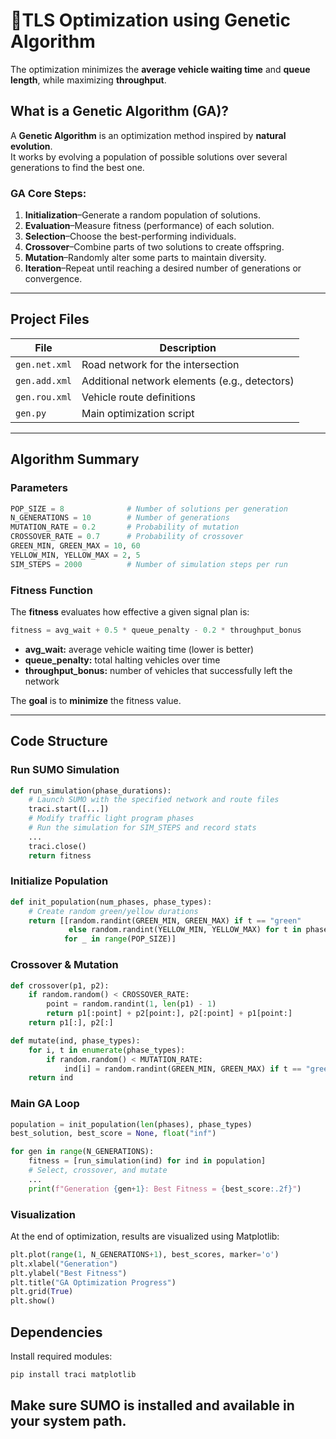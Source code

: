 # 🚦TLS Optimization using Genetic Algorithm

The optimization minimizes the **average vehicle waiting time** and **queue length**, while maximizing **throughput**.


## What is a Genetic Algorithm (GA)?

A **Genetic Algorithm** is an optimization method inspired by **natural evolution**.  
It works by evolving a population of possible solutions over several generations to find the best one.  

### GA Core Steps:
1. **Initialization**–Generate a random population of solutions.
2. **Evaluation**–Measure fitness (performance) of each solution.
3. **Selection**–Choose the best-performing individuals.
4. **Crossover**–Combine parts of two solutions to create offspring.
5. **Mutation**–Randomly alter some parts to maintain diversity.
6. **Iteration**–Repeat until reaching a desired number of generations or convergence.

---

## Project Files

| File | Description |
|------|--------------|
| `gen.net.xml` | Road network for the intersection |
| `gen.add.xml` | Additional network elements (e.g., detectors) |
| `gen.rou.xml` | Vehicle route definitions |
| `gen.py` | Main optimization script |

---

## Algorithm Summary

### Parameters
```python
POP_SIZE = 8              # Number of solutions per generation
N_GENERATIONS = 10        # Number of generations
MUTATION_RATE = 0.2       # Probability of mutation
CROSSOVER_RATE = 0.7      # Probability of crossover
GREEN_MIN, GREEN_MAX = 10, 60
YELLOW_MIN, YELLOW_MAX = 2, 5
SIM_STEPS = 2000          # Number of simulation steps per run
```

### Fitness Function
The **fitness** evaluates how effective a given signal plan is:

```python
fitness = avg_wait + 0.5 * queue_penalty - 0.2 * throughput_bonus
```

- **avg_wait:** average vehicle waiting time (lower is better)  
- **queue_penalty:** total halting vehicles over time  
- **throughput_bonus:** number of vehicles that successfully left the network  

The **goal** is to **minimize** the fitness value.

---

## Code Structure

### Run SUMO Simulation
```python
def run_simulation(phase_durations):
    # Launch SUMO with the specified network and route files
    traci.start([...])
    # Modify traffic light program phases
    # Run the simulation for SIM_STEPS and record stats
    ...
    traci.close()
    return fitness
```

### Initialize Population
```python
def init_population(num_phases, phase_types):
    # Create random green/yellow durations
    return [[random.randint(GREEN_MIN, GREEN_MAX) if t == "green"
             else random.randint(YELLOW_MIN, YELLOW_MAX) for t in phase_types]
            for _ in range(POP_SIZE)]
```

### Crossover & Mutation
```python
def crossover(p1, p2):
    if random.random() < CROSSOVER_RATE:
        point = random.randint(1, len(p1) - 1)
        return p1[:point] + p2[point:], p2[:point] + p1[point:]
    return p1[:], p2[:]

def mutate(ind, phase_types):
    for i, t in enumerate(phase_types):
        if random.random() < MUTATION_RATE:
            ind[i] = random.randint(GREEN_MIN, GREEN_MAX) if t == "green" else random.randint(YELLOW_MIN, YELLOW_MAX)
    return ind
```

### Main GA Loop
```python
population = init_population(len(phases), phase_types)
best_solution, best_score = None, float("inf")

for gen in range(N_GENERATIONS):
    fitness = [run_simulation(ind) for ind in population]
    # Select, crossover, and mutate
    ...
    print(f"Generation {gen+1}: Best Fitness = {best_score:.2f}")
```

### Visualization
At the end of optimization, results are visualized using Matplotlib:
```python
plt.plot(range(1, N_GENERATIONS+1), best_scores, marker='o')
plt.xlabel("Generation")
plt.ylabel("Best Fitness")
plt.title("GA Optimization Progress")
plt.grid(True)
plt.show()
```

## Dependencies
Install required modules:
```bash
pip install traci matplotlib
```
Make sure SUMO is installed and available in your system path.
---

